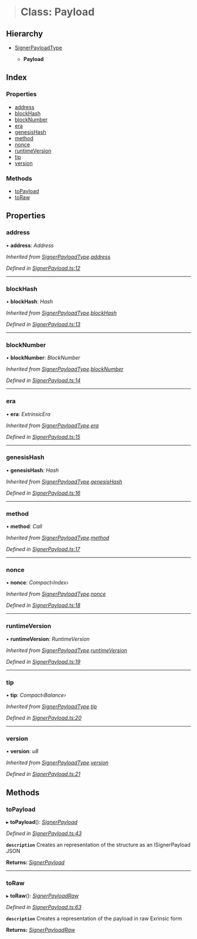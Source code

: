 > # Class: Payload

## Hierarchy

* [SignerPayloadType](../interfaces/_signerpayload_.signerpayloadtype.md)

  * **Payload**

## Index

### Properties

* [address](_signerpayload_.payload.md#address)
* [blockHash](_signerpayload_.payload.md#blockhash)
* [blockNumber](_signerpayload_.payload.md#blocknumber)
* [era](_signerpayload_.payload.md#era)
* [genesisHash](_signerpayload_.payload.md#genesishash)
* [method](_signerpayload_.payload.md#method)
* [nonce](_signerpayload_.payload.md#nonce)
* [runtimeVersion](_signerpayload_.payload.md#runtimeversion)
* [tip](_signerpayload_.payload.md#tip)
* [version](_signerpayload_.payload.md#version)

### Methods

* [toPayload](_signerpayload_.payload.md#topayload)
* [toRaw](_signerpayload_.payload.md#toraw)

## Properties

###  address

• **address**: *Address*

*Inherited from [SignerPayloadType](../interfaces/_signerpayload_.signerpayloadtype.md).[address](../interfaces/_signerpayload_.signerpayloadtype.md#address)*

*Defined in [SignerPayload.ts:12](https://github.com/polkadot-js/api/blob/87f195d/packages/api/src/SignerPayload.ts#L12)*

___

###  blockHash

• **blockHash**: *Hash*

*Inherited from [SignerPayloadType](../interfaces/_signerpayload_.signerpayloadtype.md).[blockHash](../interfaces/_signerpayload_.signerpayloadtype.md#blockhash)*

*Defined in [SignerPayload.ts:13](https://github.com/polkadot-js/api/blob/87f195d/packages/api/src/SignerPayload.ts#L13)*

___

###  blockNumber

• **blockNumber**: *BlockNumber*

*Inherited from [SignerPayloadType](../interfaces/_signerpayload_.signerpayloadtype.md).[blockNumber](../interfaces/_signerpayload_.signerpayloadtype.md#blocknumber)*

*Defined in [SignerPayload.ts:14](https://github.com/polkadot-js/api/blob/87f195d/packages/api/src/SignerPayload.ts#L14)*

___

###  era

• **era**: *ExtrinsicEra*

*Inherited from [SignerPayloadType](../interfaces/_signerpayload_.signerpayloadtype.md).[era](../interfaces/_signerpayload_.signerpayloadtype.md#era)*

*Defined in [SignerPayload.ts:15](https://github.com/polkadot-js/api/blob/87f195d/packages/api/src/SignerPayload.ts#L15)*

___

###  genesisHash

• **genesisHash**: *Hash*

*Inherited from [SignerPayloadType](../interfaces/_signerpayload_.signerpayloadtype.md).[genesisHash](../interfaces/_signerpayload_.signerpayloadtype.md#genesishash)*

*Defined in [SignerPayload.ts:16](https://github.com/polkadot-js/api/blob/87f195d/packages/api/src/SignerPayload.ts#L16)*

___

###  method

• **method**: *Call*

*Inherited from [SignerPayloadType](../interfaces/_signerpayload_.signerpayloadtype.md).[method](../interfaces/_signerpayload_.signerpayloadtype.md#method)*

*Defined in [SignerPayload.ts:17](https://github.com/polkadot-js/api/blob/87f195d/packages/api/src/SignerPayload.ts#L17)*

___

###  nonce

• **nonce**: *Compact‹Index›*

*Inherited from [SignerPayloadType](../interfaces/_signerpayload_.signerpayloadtype.md).[nonce](../interfaces/_signerpayload_.signerpayloadtype.md#nonce)*

*Defined in [SignerPayload.ts:18](https://github.com/polkadot-js/api/blob/87f195d/packages/api/src/SignerPayload.ts#L18)*

___

###  runtimeVersion

• **runtimeVersion**: *RuntimeVersion*

*Inherited from [SignerPayloadType](../interfaces/_signerpayload_.signerpayloadtype.md).[runtimeVersion](../interfaces/_signerpayload_.signerpayloadtype.md#runtimeversion)*

*Defined in [SignerPayload.ts:19](https://github.com/polkadot-js/api/blob/87f195d/packages/api/src/SignerPayload.ts#L19)*

___

###  tip

• **tip**: *Compact‹Balance›*

*Inherited from [SignerPayloadType](../interfaces/_signerpayload_.signerpayloadtype.md).[tip](../interfaces/_signerpayload_.signerpayloadtype.md#tip)*

*Defined in [SignerPayload.ts:20](https://github.com/polkadot-js/api/blob/87f195d/packages/api/src/SignerPayload.ts#L20)*

___

###  version

• **version**: *u8*

*Inherited from [SignerPayloadType](../interfaces/_signerpayload_.signerpayloadtype.md).[version](../interfaces/_signerpayload_.signerpayloadtype.md#version)*

*Defined in [SignerPayload.ts:21](https://github.com/polkadot-js/api/blob/87f195d/packages/api/src/SignerPayload.ts#L21)*

## Methods

###  toPayload

▸ **toPayload**(): *[SignerPayload](../interfaces/_types_.signerpayload.md)*

*Defined in [SignerPayload.ts:43](https://github.com/polkadot-js/api/blob/87f195d/packages/api/src/SignerPayload.ts#L43)*

**`description`** Creates an representation of the structure as an ISignerPayload JSON

**Returns:** *[SignerPayload](../interfaces/_types_.signerpayload.md)*

___

###  toRaw

▸ **toRaw**(): *[SignerPayloadRaw](../interfaces/_types_.signerpayloadraw.md)*

*Defined in [SignerPayload.ts:63](https://github.com/polkadot-js/api/blob/87f195d/packages/api/src/SignerPayload.ts#L63)*

**`description`** Creates a representation of the payload in raw Exrinsic form

**Returns:** *[SignerPayloadRaw](../interfaces/_types_.signerpayloadraw.md)*